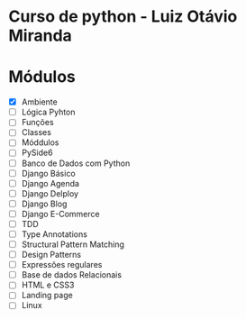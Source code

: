 # Curso de python - Luiz Otávio Miranda

# Módulos

- [x] Ambiente
- [ ] Lógica Pyhton
- [ ] Funções
- [ ] Classes
- [ ] Móddulos
- [ ] PySide6
- [ ] Banco de Dados com Python
- [ ] Django Básico
- [ ] Django Agenda
- [ ] Django Delploy
- [ ] Django Blog
- [ ] Django E-Commerce
- [ ] TDD
- [ ] Type Annotations 
- [ ] Structural Pattern Matching
- [ ] Design Patterns
- [ ] Expressões regulares
- [ ] Base de dados Relacionais
- [ ] HTML e CSS3
- [ ] Landing page
- [ ] Linux